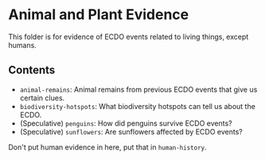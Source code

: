 # Animal and Plant Evidence

This folder is for evidence of ECDO events related to living things, except humans.

## Contents

- `animal-remains`: Animal remains from previous ECDO events that give us certain clues.
- `biodiversity-hotspots`: What biodiversity hotspots can tell us about the ECDO.
- (Speculative) `penguins`: How did penguins survive ECDO events?
- (Speculative) `sunflowers`: Are sunflowers affected by ECDO events?

Don't put human evidence in here, put that in `human-history`.